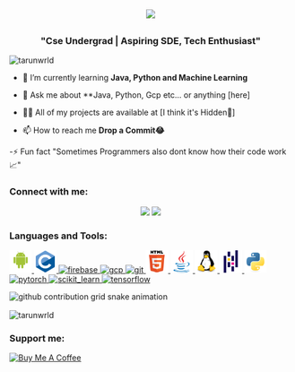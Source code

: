<h1 align="center">
    <img src="https://readme-typing-svg.herokuapp.com/?font=Righteous&size=35&center=true&vCenter=true&width=500&height=70&duration=4000&lines=Hi+There!+👋;+I'm+Tarun!;" />
</h1>

<h3 align="center">"Cse Undergrad | Aspiring SDE, Tech Enthusiast"</h3>

<p align="left"> <img src="https://komarev.com/ghpvc/?username=tarunwrld&label=Profile%20views&color=0e75b6&style=flat" alt="tarunwrld" /> </p>

- 🌱 I’m currently learning **Java, Python and Machine Learning**

- 💬 Ask me about **Java, Python, Gcp etc... or anything [here]

- 👨‍💻 All of my projects are available at [I think it's Hidden🫣]

- 📫 How to reach me **Drop a Commit😂**

-⚡ Fun fact "Sometimes Programmers also dont know how their code work📈"

<h3 align="left">Connect with me:</h3>

 </div>
 
<div align="center"> 
  <a target="_blank">
    <img src="https://img.shields.io/badge/Gmail-333333?style=for-the-badge&logo=gmail&logoColor=red" />
  </a>
  <a  target="_blank">
    <img src="https://img.shields.io/badge/LinkedIn-0077B5?style=for-the-badge&logo=linkedin&logoColor=white" target="_blank" />
</div>

<p align="left">
</p>

<h3 align="left">Languages and Tools:</h3>
<p align="left"> <a href="https://developer.android.com" target="_blank" rel="noreferrer"> <img src="https://raw.githubusercontent.com/devicons/devicon/master/icons/android/android-original-wordmark.svg" alt="android" width="40" height="40"/> </a> <a href="https://www.cprogramming.com/" target="_blank" rel="noreferrer"> <img src="https://raw.githubusercontent.com/devicons/devicon/master/icons/c/c-original.svg" alt="c" width="40" height="40"/> </a> <a href="https://firebase.google.com/" target="_blank" rel="noreferrer"> <img src="https://www.vectorlogo.zone/logos/firebase/firebase-icon.svg" alt="firebase" width="40" height="40"/> </a> <a href="https://cloud.google.com" target="_blank" rel="noreferrer"> <img src="https://www.vectorlogo.zone/logos/google_cloud/google_cloud-icon.svg" alt="gcp" width="40" height="40"/> </a> <a href="https://git-scm.com/" target="_blank" rel="noreferrer"> <img src="https://www.vectorlogo.zone/logos/git-scm/git-scm-icon.svg" alt="git" width="40" height="40"/> </a> <a href="https://www.w3.org/html/" target="_blank" rel="noreferrer"> <img src="https://raw.githubusercontent.com/devicons/devicon/master/icons/html5/html5-original-wordmark.svg" alt="html5" width="40" height="40"/> </a> <a href="https://www.java.com" target="_blank" rel="noreferrer"> <img src="https://raw.githubusercontent.com/devicons/devicon/master/icons/java/java-original.svg" alt="java" width="40" height="40"/> </a> <a href="https://www.linux.org/" target="_blank" rel="noreferrer"> <img src="https://raw.githubusercontent.com/devicons/devicon/master/icons/linux/linux-original.svg" alt="linux" width="40" height="40"/> </a> <a href="https://pandas.pydata.org/" target="_blank" rel="noreferrer"> <img src="https://raw.githubusercontent.com/devicons/devicon/2ae2a900d2f041da66e950e4d48052658d850630/icons/pandas/pandas-original.svg" alt="pandas" width="40" height="40"/> </a> <a href="https://www.python.org" target="_blank" rel="noreferrer"> <img src="https://raw.githubusercontent.com/devicons/devicon/master/icons/python/python-original.svg" alt="python" width="40" height="40"/> </a> <a href="https://pytorch.org/" target="_blank" rel="noreferrer"> <img src="https://www.vectorlogo.zone/logos/pytorch/pytorch-icon.svg" alt="pytorch" width="40" height="40"/> </a> <a href="https://scikit-learn.org/" target="_blank" rel="noreferrer"> <img src="https://upload.wikimedia.org/wikipedia/commons/0/05/Scikit_learn_logo_small.svg" alt="scikit_learn" width="40" height="40"/> </a> <a href="https://www.tensorflow.org" target="_blank" rel="noreferrer"> <img src="https://www.vectorlogo.zone/logos/tensorflow/tensorflow-icon.svg" alt="tensorflow" width="40" height="40"/> </a> </p>

<picture>
    <source media="(prefers-color-scheme: dark)"
        srcset="https://raw.githubusercontent.com/tarunwrld/tarunwrld/output/github-contribution-grid-snake-dark.svg">
    <source media="(prefers-color-scheme: light)"
        srcset="https://raw.githubusercontent.com/tarunwrld/tarunwrld/output/github-contribution-grid-snake.svg">
    <img alt="github contribution grid snake animation"
        src="https://raw.githubusercontent.com/tarunwrld/tarunwrld/output/github-contribution-grid-snake.svg">
</picture>

<p><img align="center" src="https://github-readme-streak-stats.herokuapp.com/?user=tarunwrld&" alt="tarunwrld" /></p>

<h3 align="left">Support me:</h3>
<a href="https://www.buymeacoffee.com" target="_blank"><img src="https://cdn.buymeacoffee.com/buttons/default-orange.png" alt="Buy Me A Coffee" height="41" width="174"></a>
